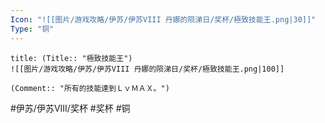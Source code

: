 ```yaml
---
Icon: "![[图片/游戏攻略/伊苏/伊苏VIII 丹娜的陨涕日/奖杯/極致技能王.png|30]]"
Type: "铜"
---
```

```ad-common-bronze-trophy
title: (Title:: "極致技能王")
![[图片/游戏攻略/伊苏/伊苏VIII 丹娜的陨涕日/奖杯/極致技能王.png|100]]

(Comment:: "所有的技能達到ＬｖＭＡＸ。")
```

#伊苏/伊苏VIII/奖杯 #奖杯 #铜
